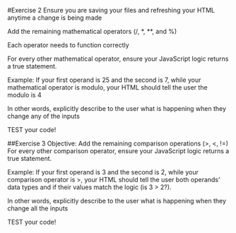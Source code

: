 #Exercise 2
Ensure you are saving your files and refreshing your HTML anytime a change is being made

Add the remaining mathematical operators (/, *, **, and %)

Each operator needs to function correctly

For every other mathematical operator, ensure your JavaScript logic returns a true statement.

Example: If your first operand is 25 and the second is 7, while your mathematical operator is modulo, your HTML should tell the user the modulo is 4

In other words, explicitly describe to the user what is happening when they change any of the inputs

TEST your code!

##Exercise 3
Objective: Add the remaining comparison operations (>, <, !=)
For every other comparison operator, ensure your JavaScript logic returns a true statement.

Example: If your first operand is 3 and the second is 2, while your comparison operator is >, your HTML should tell the user both operands’ data types and if their values match the logic (is 3 > 2?).

In other words, explicitly describe to the user what is happening when they change all the inputs

TEST your code!
